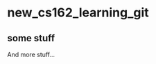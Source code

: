 # new_cs162_learning_git



















































## some stuff

And more stuff...
